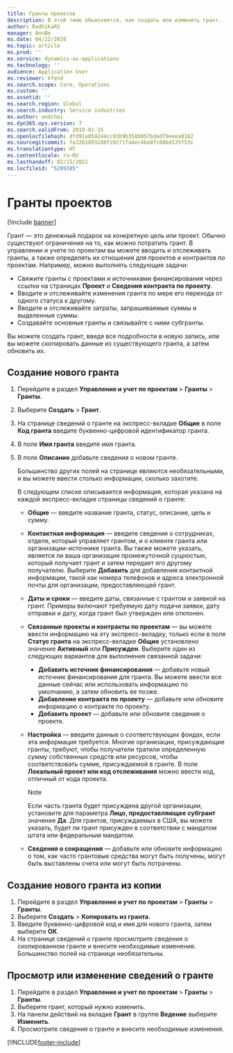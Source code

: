 ```yaml
---
title: Гранты проектов
description: В этой теме объясняется, как создать или изменить грант.
author: RadhikaRS
manager: AnnBe
ms.date: 04/22/2020
ms.topic: article
ms.prod: ''
ms.service: dynamics-ax-applications
ms.technology: ''
audience: Application User
ms.reviewer: kfend
ms.search.scope: Core, Operations
ms.custom: ''
ms.assetid: ''
ms.search.region: Global
ms.search.industry: Service industries
ms.author: andchoi
ms.dyn365.ops.version: 7
ms.search.validFrom: 2019-01-15
ms.openlocfilehash: dfd91e859244cc03b9b358b057bded79eeea0182
ms.sourcegitcommit: fa32b1893286f20271fa4ec4be8fc68bd135f53c
ms.translationtype: HT
ms.contentlocale: ru-RU
ms.lasthandoff: 02/15/2021
ms.locfileid: "5289385"
---
```

# <a name="project-grants"></a>Гранты проектов

[!include [banner](../includes/banner.md)]

Грант — это денежный подарок на конкретную цель или проект. Обычно существуют ограничения на то, как можно потратить грант. В управлении и учете по проектам вы можете вводить и отслеживать гранты, а также определять их отношения для проектов и контрактов по проектам. Например, можно выполнять следующие задачи:

- Свяжите гранты с проектами и источниками финансирования через ссылки на страницах **Проект** и **Сведения контракта по проекту**.
- Вводите и отслеживайте изменения гранта по мере его перехода от одного статуса к другому.
- Вводите и отслеживайте затраты, запрашиваемые суммы и выделенные суммы.
- Создавайте основные гранты и связывайте с ними субгранты.

Вы можете создать грант, введя все подробности в новую запись, или вы можете скопировать данные из существующего гранта, а затем обновить их.

## <a name="create-a-new-grant"></a>Создание нового гранта

1. Перейдите в раздел **Управление и учет по проектам** \> **Гранты** \> **Гранты**.
2. Выберите **Создать** \> **Грант**.
3. На странице сведений о гранте на экспресс-вкладке **Общие** в поле **Код гранта** введите буквенно-цифровой идентификатор гранта.
4. В поле **Имя гранта** введите имя гранта.
5. В поле **Описание** добавьте сведения о новом гранте.

    Большинство других полей на странице являются необязательными, и вы можете ввести столько информации, сколько захотите.

    В следующем списке описывается информация, которая указана на каждой экспресс-вкладке страницы сведений о гранте:

    - **Общие** — введите название гранта, статус, описание, цель и сумму.
    - **Контактная информация** — введите сведения о сотрудниках, отделе, который управляет грантом, и о клиенте гранта или организации-источнике гранта. Вы также можете указать, является ли ваша организация промежуточной сущностью, который получает грант и затем передает его другому получателю. Выберите **Добавить** для добавления контактной информации, такой как номера телефонов и адреса электронной почты для организации, предоставляющей грант.
    - **Даты и сроки** — введите даты, связанные с грантом и заявкой на грант. Примеры включают требуемую дату подачи заявки, дату отправки и дату, когда грант был утвержден или отклонен.
    - **Связанные проекты и контракты по проектам** — вы можете ввести информацию на эту экспресс-вкладку, только если в поле **Статус гранта** на экспресс-вкладке **Общие** установлено значение **Активный** или **Присужден**. Выберите один из следующих вариантов для выполнения связанной задачи:

        - **Добавить источник финансирования** — добавьте новый источник финансирования для гранта. Вы можете ввести все данные сейчас или использовать информацию по умолчанию, а затем обновить ее позже.
        - **Добавление контракта по проекту** — добавьте или обновите информацию о контракте по проекту.
        - **Добавить проект** — добавьте или обновите сведения о проекте.

    - **Настройка** — введите данные о соответствующих фондах, если эта информация требуется. Многие организации, присуждающие гранты, требуют, чтобы получатели тратили определенную сумму собственных средств или ресурсов, чтобы соответствовать сумме, присуждаемой в гранте. В поле **Локальный проект или код отслеживания** можно ввести код, отличный от кода проекта.

        > [!NOTE]
        > Если часть гранта будет присуждена другой организации, установите для параметра **Лицо, предоставляющее субгрант** значение **Да**. Для грантов, присуждаемых в США, вы можете указать, будет ли грант присужден в соответствии с мандатом штата или федеральным мандатом.

    - **Сведения о сокращения** — добавьте или обновите информацию о том, как часто грантовые средства могут быть получены, могут быть выставлены счета или могут быть потрачены.

## <a name="create-a-new-grant-from-a-copy"></a>Создание нового гранта из копии

1. Перейдите в раздел **Управление и учет по проектам** \> **Гранты** \> **Гранты**.
2. Выберите **Создать** \> **Копировать из гранта**.
3. Введите буквенно-цифровой код и имя для нового гранта, затем выберите **ОК**.
4. На странице сведений о гранте просмотрите сведения о скопированном гранте и внесите необходимые изменения. Большинство полей на странице необязательны.

## <a name="view-or-modify-grant-details"></a>Просмотр или изменение сведений о гранте

1. Перейдите в раздел **Управление и учет по проектам** \> **Гранты** \> **Гранты**.
2. Выберите грант, который нужно изменить.
3. На панели действий на вкладке **Грант** в группе **Ведение** выберите **Изменить**.
4. Просмотрите сведения о гранте и внесите необходимые изменения.


[!INCLUDE[footer-include](../includes/footer-banner.md)]